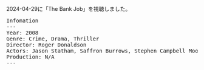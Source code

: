 
2024-04-29に「The Bank Job」を視聴しました。

<pre>
Infomation
---
Year: 2008
Genre: Crime, Drama, Thriller
Director: Roger Donaldson
Actors: Jason Statham, Saffron Burrows, Stephen Campbell Moore
Production: N/A
---
</pre>

